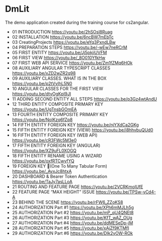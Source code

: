 # DmLit
The demo application created during the training course for cs2angular.

- 01 INTRODUCTION
https://youtu.be/2hSOsl8Ruag
- 02 INSTALLATION
https://youtu.be/6ncBW7mEbTc
- 03 CreatingProjects
https://youtu.be/eYq3PxndLBw
- 04 PREPARATION STEPS
https://youtu.be/-wEw7neRCrM
- 05 FIRST ENTITY
https://youtu.be/Jj5pkjiUVFM
- 06 FIRST VIEW
https://youtu.be/_8O010YfkHw
- 07 FIRST WEB API SERVICE
https://youtu.be/Zm1fZMq6HOk
- 08 AUXILIARY ANGULAR TYPESCRIPT CLASSES
https://youtu.be/xZD2wZR2q98
- 09 AUXILIARY CLASSES. WHAT IS IN THE BOX
https://youtu.be/p2tVvIhL5N0
- 10 ANGULAR CLASSES FOR THE FIRST VIEW
https://youtu.be/dtyOgKpI9JI
- 11 ADDING SECOND ENTITY ALL STEPS
https://youtu.be/p3Gz4wtAndU
- 12 THIRD ENTITY COMPOSITE PRIMARY KEY
https://youtu.be/UgTnsbGOmEA
- 13 FOURTH ENTITY COMPOSITE PRIMARY KEY
https://youtu.be/NoIKzq6fZp8
- 14 FIFTH ENTITY FOREIGN KEY
https://youtu.be/njYXdCa2GKg
- 15 FIFTH ENTITY FOREIGN KEY (VIEW)
https://youtu.be/i8hhvbuQUd0
- 16 FIFTH ENTITY FOREIGN KEY (WEB API)
https://youtu.be/cR3FWc5M3e0
- 17 FIFTH ENTITY FOREIGN KEY (ANGULAR)
https://youtu.be/XZ9uFL0XOGQ
- 18 FIFTH ENTITY RENAME USING A WIZARD
https://youtu.be/oxfRTCwyfYQ
- 19 FOREIGN KEY (One To Many Tabular Form)
https://youtu.be/_AvxJc8htxA
- 20 DASHBOARD & Bearer Token Authentication
https://youtu.be/TaJy7asLLoA
- 21 ROUTING AND FEATURE PAGE
https://youtu.be/2VCRKmolUfE
- 22 FEATURE PAGE “MAX HEIGHT” ISSUE
https://youtu.be/TPSw-yCd4-A
- 23 BEHIND THE SCENE
https://youtu.be/rFW6_ZZoKS8
- 24 AUTHORIZATION Part #1
https://youtu.be/XPh6mMJLh5g
- 25 AUTHORIZATION Part #2
https://youtu.be/mP_qU4QNEt8
- 26 AUTHORIZATION Part #3
https://youtu.be/KfT_wAZ_OUg
- 27 AUTHORIZATION Part #4
https://youtu.be/ddMESeDp-jM
- 28 AUTHORIZATION Part #5
https://youtu.be/xAjZf9KTMfI
- 29 AUTHORIZATION Part #6
https://youtu.be/DIk2yOW-ROk
